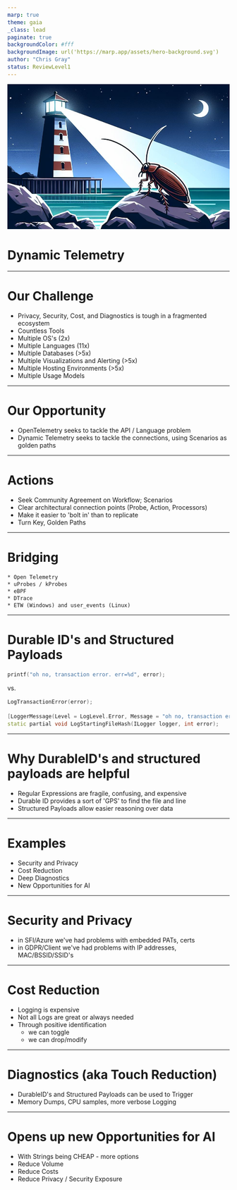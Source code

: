 ```yaml
---
marp: true
theme: gaia
_class: lead
paginate: true
backgroundColor: #fff
backgroundImage: url('https://marp.app/assets/hero-background.svg')
author: "Chris Gray"
status: ReviewLevel1
---
```


![](../orig_media/DynamicTelemetry.CoPilot.Image.png)

# Dynamic Telemetry

---

# Our Challenge

* Privacy, Security, Cost, and Diagnostics is tough in a fragmented ecosystem
* Countless Tools
* Multiple OS's  (2x)
* Multiple Languages (11x)
* Multiple Databases (>5x)
* Multiple Visualizations and Alerting (>5x)
* Multiple Hosting Environments (>5x)
* Multiple Usage Models


---

# Our Opportunity

* OpenTelemetry seeks to tackle the API / Language problem
* Dynamic Telemetry seeks to tackle the connections, using Scenarios as golden paths

---

# Actions

* Seek Community Agreement on Workflow; Scenarios
* Clear architectural connection points (Probe, Action, Processors)
* Make it easier to 'bolt in' than to replicate    
* Turn Key, Golden Paths

---

# Bridging
    * Open Telemetry
    * uProbes / kProbes
    * eBPF
    * DTrace
    * ETW (Windows) and user_events (Linux)

---

# Durable ID's and Structured Payloads

```cpp
printf("oh no, transaction error. err=%d", error);
```
vs.

```cpp
LogTransactionError(error);

[LoggerMessage(Level = LogLevel.Error, Message = "oh no, transaction error. err={error}")]
static partial void LogStartingFileHash(ILogger logger, int error);
```

---

# Why DurableID's and structured payloads are helpful

* Regular Expressions are fragile, confusing, and expensive
* Durable ID provides a sort of 'GPS' to find the file and line
* Structured Payloads allow easier reasoning over data

---

# Examples

* Security and Privacy
* Cost Reduction
* Deep Diagnostics
* New Opportunities for AI

---

# Security and Privacy

* in SFI/Azure we've had problems with embedded PATs, certs
* in GDPR/Client we've had problems with IP addresses, MAC/BSSID/SSID's

---

# Cost Reduction

* Logging is expensive
* Not all Logs are great or always needed
* Through positive identification
    * we can toggle
    * we can drop/modify

---

# Diagnostics (aka Touch Reduction)

* DurableID's and Structured Payloads can be used to Trigger
* Memory Dumps, CPU samples, more verbose Logging

---

# Opens up new Opportunities for AI

* With Strings being CHEAP - more options
* Reduce Volume
* Reduce Costs
* Reduce Privacy / Security Exposure